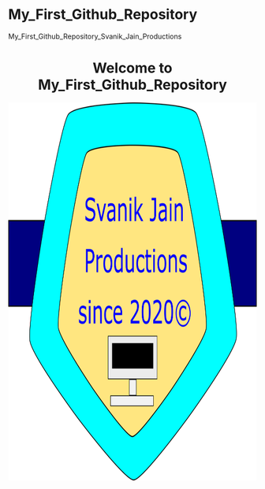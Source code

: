 # My_First_Github_Repository
My_First_Github_Repository_Svanik_Jain_Productions
<h1 align="center">Welcome to My_First_Github_Repository</h1>
<img src="Logo.png" width="1024" height="768"/>
